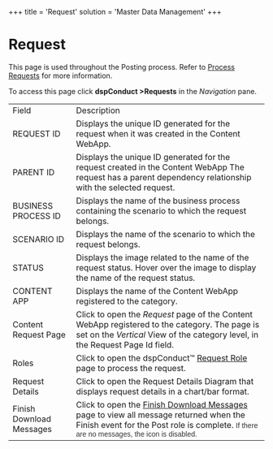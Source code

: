 +++
title = 'Request'
solution = 'Master Data Management'
+++

# Request

<div class="use">

This page is used throughout the Posting process. Refer to [Process
Requests](../Use_Cases/Process_Requests) for more information.

</div>

To access this page click <span style="font-weight: bold;">dspConduct
\></span><span style="font-weight: bold;">Requests</span> in the
<span style="font-style: italic;">Navigation</span>
pane.

|                          |                                                                                                                                                                                                                                                                                                                       |
| ------------------------ | --------------------------------------------------------------------------------------------------------------------------------------------------------------------------------------------------------------------------------------------------------------------------------------------------------------------- |
| Field                    | Description                                                                                                                                                                                                                                                                                                           |
| REQUEST ID               | Displays the unique ID generated for the request when it was created in the Content WebApp.                                                                                                                                                                                                                           |
| PARENT ID                | Displays the unique ID generated for the request created in the Content WebApp The request has a parent dependency relationship with the selected request.                                                                                                                                                            |
| BUSINESS PROCESS ID      | Displays the name of the business process containing the scenario to which the request belongs.                                                                                                                                                                                                                       |
| SCENARIO ID              | Displays the name of the scenario to which the request belongs.                                                                                                                                                                                                                                                       |
| STATUS                   | Displays the image related to the name of the <span id="Request Status dspConduct" class="popUpLink">request status</span>. Hover over the image to display the name of the request status.                                                                                                                           |
| CONTENT APP              | Displays the name of the Content WebApp registered to the category.                                                                                                                                                                                                                                                   |
| Content Request Page     | Click to open the <span style="font-style: italic;">Request</span> page of the Content WebApp registered to the category. The page is set on the <span style="font-style: italic;">Vertical</span> View of the category level, in the Request Page Id field.                                                          |
| Roles                    | Click to open the dspConduct™ [Request Role](Request_Role_H) page to process the request.                                                                                                                                                                                                                         |
| Request Details          | Click to open the Request Details Diagram that displays request details in a chart/bar format.                                                                                                                                                                                                                        |
| Finish Download Messages | Click to open the [Finish Download Messages](../Use_Cases/Finish_Download_Messages) page to view all message returned when the Finish event for the Post role is complete. <span style="font-size: 10.5pt;font-family: Arial, sans-serif;color: #333333;">If there are no messages, the icon is disabled. </span> |

